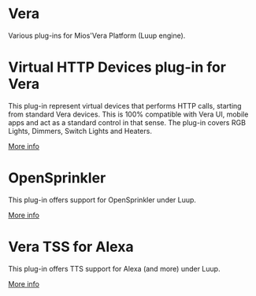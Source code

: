 # Vera
Various plug-ins for Mios'Vera Platform (Luup engine).

# Virtual HTTP Devices plug-in for Vera
This plug-in represent virtual devices that performs HTTP calls, starting from standard Vera devices.
This is 100% compatible with Vera UI, mobile apps and act as a standard control in that sense.
The plug-in covers RGB Lights, Dimmers, Switch Lights and Heaters.

[More info](VirtualDevices/)

# OpenSprinkler
This plug-in offers support for OpenSprinkler under Luup.

[More info](OpenSprinkler/)

# Vera TSS for Alexa
This plug-in offers TTS support for Alexa (and more) under Luup.

[More info](VeraAlexa/)
